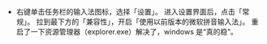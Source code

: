 - 右键单击任务栏的输入法图标，选择「设置」。 进入设置界面后，点击「常规」。 拉到最下方的「兼容性」，开启「使用以前版本的微软拼音输入法」。 重启了一下资源管理器（explorer.exe）解决了，windows 是“真的稳”。